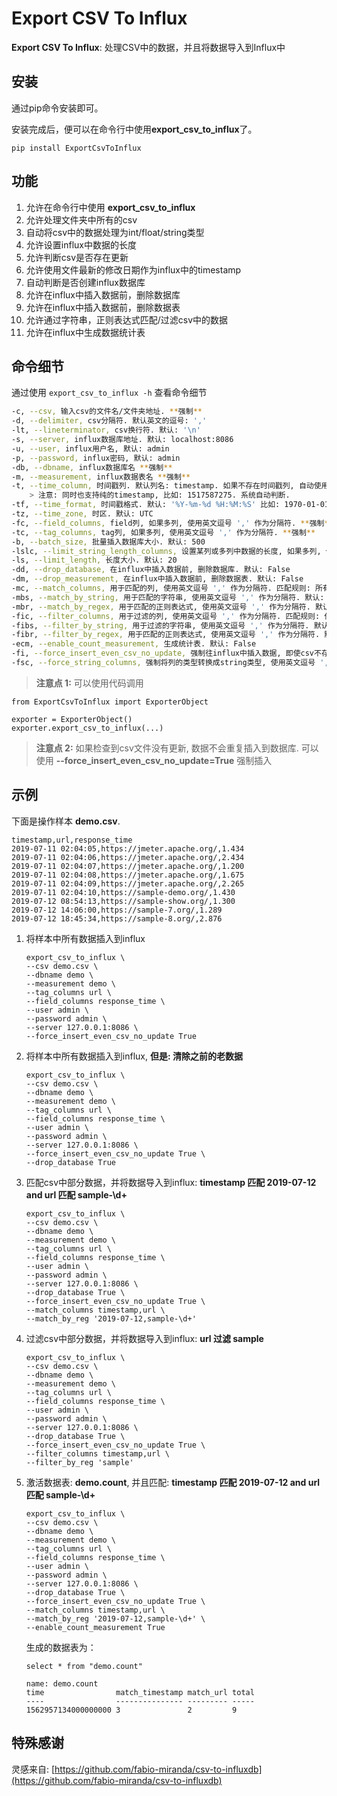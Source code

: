 Export CSV To Influx
====================

**Export CSV To Influx**: 处理CSV中的数据，并且将数据导入到Influx中

## 安装
通过pip命令安装即可。

安装完成后，便可以在命令行中使用**export_csv_to_influx**了。

```
pip install ExportCsvToInflux
```

## 功能

1. 允许在命令行中使用 **export_csv_to_influx**
2. 允许处理文件夹中所有的csv
3. 自动将csv中的数据处理为int/float/string类型
4. 允许设置influx中数据的长度
5. 允许判断csv是否存在更新
6. 允许使用文件最新的修改日期作为influx中的timestamp
7. 自动判断是否创建influx数据库
8. 允许在influx中插入数据前，删除数据库
9. 允许在influx中插入数据前，删除数据表
10. 允许通过字符串，正则表达式匹配/过滤csv中的数据
11. 允许在influx中生成数据统计表

## 命令细节

通过使用 `export_csv_to_influx -h` 查看命令细节

```bash
-c, --csv, 输入csv的文件名/文件夹地址. **强制**
-d, --delimiter, csv分隔符. 默认英文的逗号: ','
-lt, --lineterminator, csv换行符. 默认: '\n'
-s, --server, influx数据库地址. 默认: localhost:8086
-u, --user, influx用户名, 默认: admin
-p, --password, influx密码, 默认: admin
-db, --dbname, influx数据库名 **强制**
-m, --measurement, influx数据表名 **强制**
-t, --time_column, 时间戳列. 默认列名: timestamp. 如果不存在时间戳列, 自动使用文件最新的修改日期作为时间戳
    > 注意: 同时也支持纯的timestamp, 比如: 1517587275. 系统自动判断.
-tf, --time_format, 时间戳格式. 默认: '%Y-%m-%d %H:%M:%S' 比如: 1970-01-01 00:00:00.
-tz, --time_zone, 时区. 默认: UTC
-fc, --field_columns, field列, 如果多列, 使用英文逗号 ',' 作为分隔符. **强制**
-tc, --tag_columns, tag列, 如果多列, 使用英文逗号 ',' 作为分隔符. **强制**
-b, --batch_size, 批量插入数据库大小. 默认: 500
-lslc, --limit_string_length_columns, 设置某列或多列中数据的长度, 如果多列, 使用英文逗号 ',' 作为分隔符. 默认: None
-ls, --limit_length, 长度大小. 默认: 20
-dd, --drop_database, 在influx中插入数据前, 删除数据库. 默认: False
-dm, --drop_measurement, 在influx中插入数据前, 删除数据表. 默认: False
-mc, --match_columns, 用于匹配的列, 使用英文逗号 ',' 作为分隔符. 匹配规则: 所有匹配成功, 才保留该行. 默认: None
-mbs, --match_by_string, 用于匹配的字符串, 使用英文逗号 ',' 作为分隔符. 默认: None
-mbr, --match_by_regex, 用于匹配的正则表达式, 使用英文逗号 ',' 作为分隔符. 默认: None
-fic, --filter_columns, 用于过滤的列, 使用英文逗号 ',' 作为分隔符. 匹配规则: 任意一个过滤成功, 便过滤该行. 默认: None
-fibs, --filter_by_string, 用于过滤的字符串, 使用英文逗号 ',' 作为分隔符. 默认: None
-fibr, --filter_by_regex, 用于匹配的正则表达式, 使用英文逗号 ',' 作为分隔符. 默认: None
-ecm, --enable_count_measurement, 生成统计表. 默认: False
-fi, --force_insert_even_csv_no_update, 强制往influx中插入数据, 即使csv不存在更新. 默认: False
-fsc, --force_string_columns, 强制将列的类型转换成string类型, 使用英文逗号 ',' 作为分隔符. 默认: None
```

> **注意点 1:** 可以使用代码调用

  ```
  from ExportCsvToInflux import ExporterObject
  
  exporter = ExporterObject()
  exporter.export_csv_to_influx(...)
  ```

> **注意点 2:** 如果检查到csv文件没有更新, 数据不会重复插入到数据库. 可以使用 **--force_insert_even_csv_no_update=True** 强制插入

## 示例

下面是操作样本 **demo.csv**.

``` 
timestamp,url,response_time
2019-07-11 02:04:05,https://jmeter.apache.org/,1.434
2019-07-11 02:04:06,https://jmeter.apache.org/,2.434
2019-07-11 02:04:07,https://jmeter.apache.org/,1.200
2019-07-11 02:04:08,https://jmeter.apache.org/,1.675
2019-07-11 02:04:09,https://jmeter.apache.org/,2.265
2019-07-11 02:04:10,https://sample-demo.org/,1.430
2019-07-12 08:54:13,https://sample-show.org/,1.300
2019-07-12 14:06:00,https://sample-7.org/,1.289
2019-07-12 18:45:34,https://sample-8.org/,2.876
```

1. 将样本中所有数据插入到influx

    ``` 
    export_csv_to_influx \
    --csv demo.csv \
    --dbname demo \
    --measurement demo \
    --tag_columns url \
    --field_columns response_time \
    --user admin \
    --password admin \
    --server 127.0.0.1:8086 \
    --force_insert_even_csv_no_update True
    ```

2. 将样本中所有数据插入到influx, **但是: 清除之前的老数据**

    ```
    export_csv_to_influx \
    --csv demo.csv \
    --dbname demo \
    --measurement demo \
    --tag_columns url \
    --field_columns response_time \
    --user admin \
    --password admin \
    --server 127.0.0.1:8086 \
    --force_insert_even_csv_no_update True \
    --drop_database True
    ```

3. 匹配csv中部分数据，并将数据导入到influx: **timestamp 匹配 2019-07-12 and url 匹配 sample-\d+**

    ``` 
    export_csv_to_influx \
    --csv demo.csv \
    --dbname demo \
    --measurement demo \
    --tag_columns url \
    --field_columns response_time \
    --user admin \
    --password admin \
    --server 127.0.0.1:8086 \
    --drop_database True \
    --force_insert_even_csv_no_update True \
    --match_columns timestamp,url \
    --match_by_reg '2019-07-12,sample-\d+'
    ```

4. 过滤csv中部分数据，并将数据导入到influx: **url 过滤 sample**

    ``` 
    export_csv_to_influx \
    --csv demo.csv \
    --dbname demo \
    --measurement demo \
    --tag_columns url \
    --field_columns response_time \
    --user admin \
    --password admin \
    --server 127.0.0.1:8086 \
    --drop_database True \
    --force_insert_even_csv_no_update True \
    --filter_columns timestamp,url \
    --filter_by_reg 'sample'
    ```

5. 激活数据表: **demo.count**, 并且匹配: **timestamp 匹配 2019-07-12 and url 匹配 sample-\d+**

    ```
    export_csv_to_influx \
    --csv demo.csv \
    --dbname demo \
    --measurement demo \
    --tag_columns url \
    --field_columns response_time \
    --user admin \
    --password admin \
    --server 127.0.0.1:8086 \
    --drop_database True \
    --force_insert_even_csv_no_update True \
    --match_columns timestamp,url \
    --match_by_reg '2019-07-12,sample-\d+' \
    --enable_count_measurement True 
    ```
    
    生成的数据表为：
    
    ```text
    select * from "demo.count"
 
    name: demo.count
    time                match_timestamp match_url total
    ----                --------------- --------- -----
    1562957134000000000 3               2         9
    ```
    
## 特殊感谢

灵感来自: [https://github.com/fabio-miranda/csv-to-influxdb](https://github.com/fabio-miranda/csv-to-influxdb)
